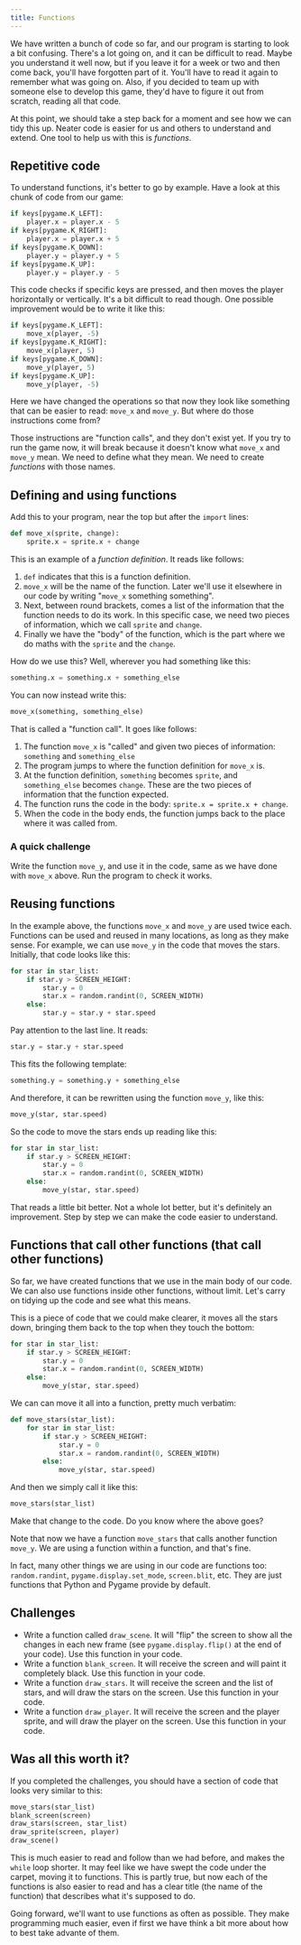 ```yaml
---
title: Functions
---
```


We have written a bunch of code so far, and our program is starting to look a bit confusing. There's a lot going on, and it can be difficult to read. Maybe you understand it well now, but if you leave it for a week or two and then come back, you'll have forgotten part of it. You'll have to read it again to remember what was going on. Also, if you decided to team up with someone else to develop this game, they'd have to figure it out from scratch, reading all that code.

At this point, we should take a step back for a moment and see how we can tidy this up. Neater code is easier for us and others to understand and extend. One tool to help us with this is *functions*.

## Repetitive code

To understand functions, it's better to go by example. Have a look at this chunk of code from our game:

```python
if keys[pygame.K_LEFT]:
    player.x = player.x - 5
if keys[pygame.K_RIGHT]:
    player.x = player.x + 5
if keys[pygame.K_DOWN]:
    player.y = player.y + 5
if keys[pygame.K_UP]:
    player.y = player.y - 5
```

This code checks if specific keys are pressed, and then moves the player horizontally or vertically. It's a bit difficult to read though. One possible improvement would be to write it like this:

```python
if keys[pygame.K_LEFT]:
    move_x(player, -5)
if keys[pygame.K_RIGHT]:
    move_x(player, 5)
if keys[pygame.K_DOWN]:
    move_y(player, 5)
if keys[pygame.K_UP]:
    move_y(player, -5)
```

Here we have changed the operations so that now they look like something that can be easier to read: `move_x` and `move_y`. But where do those instructions come from?

Those instructions are "function calls", and they don't exist yet. If you try to run the game now, it will break because it doesn't know what `move_x` and `move_y` mean. We need to define what they mean. We need to create *functions* with those names.

## Defining and using functions

Add this to your program, near the top but after the `import` lines:

```python
def move_x(sprite, change):
    sprite.x = sprite.x + change
```

This is an example of a *function definition*. It reads like follows:

1. `def` indicates that this is a function definition.
2. `move_x` will be the name of the function. Later we'll use it elsewhere in our code by writing "`move_x` something something".
3. Next, between round brackets, comes a list of the information that the function needs to do its work. In this specific case, we need two pieces of information, which we call `sprite` and `change`.
4. Finally we have the "body" of the function, which is the part where we do maths with the `sprite` and the `change`.

How do we use this? Well, wherever you had something like this:

```python
something.x = something.x + something_else
```

You can now instead write this:

```python
move_x(something, something_else)
```

That is called a "function call". It goes like follows:

1. The function `move_x` is "called" and given two pieces of information: `something` and `something_else`
2. The program jumps to where the function definition for `move_x` is.
3. At the function definition, `something` becomes `sprite`, and `something_else` becomes `change`. These are the two pieces of information that the function expected.
4. The function runs the code in the body: `sprite.x = sprite.x + change`.
5. When the code in the body ends, the function jumps back to the place where it was called from.

### A quick challenge

Write the function `move_y`, and use it in the code, same as we have done with `move_x` above. Run the program to check it works.

## Reusing functions

In the example above, the functions `move_x` and `move_y` are used twice each. Functions can be used and reused in many locations, as long as they make sense. For example, we can use `move_y` in the code that moves the stars. Initially, that code looks like this:

```python
for star in star_list:
    if star.y > SCREEN_HEIGHT:
        star.y = 0
        star.x = random.randint(0, SCREEN_WIDTH)
    else:
        star.y = star.y + star.speed
```

Pay attention to the last line. It reads:

```python
star.y = star.y + star.speed
```

This fits the following template:

```python
something.y = something.y + something_else
```

And therefore, it can be rewritten using the function `move_y`, like this:

```python
move_y(star, star.speed)
```

So the code to move the stars ends up reading like this:

```python
for star in star_list:
    if star.y > SCREEN_HEIGHT:
        star.y = 0
        star.x = random.randint(0, SCREEN_WIDTH)
    else:
        move_y(star, star.speed)
```

That reads a little bit better. Not a whole lot better, but it's definitely an improvement. Step by step we can make the code easier to understand.

## Functions that call other functions (that call other functions)

So far, we have created functions that we use in the main body of our code. We can also use functions inside other functions, without limit. Let's carry on tidying up the code and see what this means.

This is a piece of code that we could make clearer, it moves all the stars down, bringing them back to the top when they touch the bottom:

```python
for star in star_list:
    if star.y > SCREEN_HEIGHT:
        star.y = 0
        star.x = random.randint(0, SCREEN_WIDTH)
    else:
        move_y(star, star.speed)
```

We can can move it all into a function, pretty much verbatim:

```python
def move_stars(star_list):
    for star in star_list:
        if star.y > SCREEN_HEIGHT:
            star.y = 0
            star.x = random.randint(0, SCREEN_WIDTH)
        else:
            move_y(star, star.speed)
```

And then we simply call it like this:

```python
move_stars(star_list)
```

Make that change to the code. Do you know where the above goes?

Note that now we have a function `move_stars` that calls another function `move_y`. We are using a function within a function, and that's fine.

In fact, many other things we are using in our code are functions too: `random.randint`, `pygame.display.set_mode`, `screen.blit`, etc. They are just functions that Python and Pygame provide by default.

## Challenges

* Write a function called `draw_scene`. It will "flip" the screen to show all the changes in each new frame (see `pygame.display.flip()` at the end of your code). Use this function in your code.
* Write a function `blank_screen`. It will receive the screen and will paint it completely black. Use this function in your code.
* Write a function `draw_stars`. It will receive the screen and the list of stars, and will draw the stars on the screen. Use this function in your code.
* Write a function `draw_player`. It will receive the screen and the player sprite, and will draw the player on the screen. Use this function in your code.

## Was all this worth it?

If you completed the challenges, you should have a section of code that looks very similar to this:

```python
move_stars(star_list)
blank_screen(screen)
draw_stars(screen, star_list)
draw_sprite(screen, player)
draw_scene()
```

This is much easier to read and follow than we had before, and makes the `while` loop shorter. It may feel like we have swept the code under the carpet, moving it to functions. This is partly true, but now each of the functions is also easier to read and has a clear title (the name of the function) that describes what it's supposed to do.

Going forward, we'll want to use functions as often as possible. They make programming much easier, even if first we have think a bit more about how to best take advante of them.
